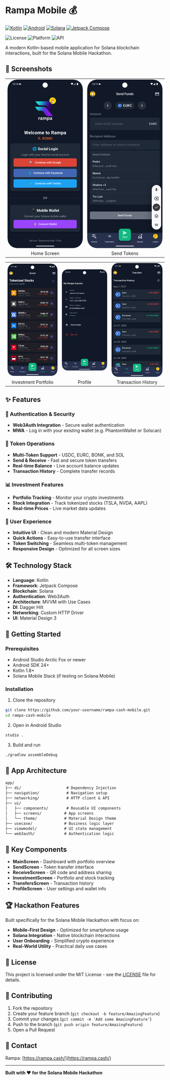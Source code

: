 # Rampa Mobile 💰

[![Kotlin](https://img.shields.io/badge/kotlin-%237F52FF.svg?style=for-the-badge&logo=kotlin&logoColor=white)](https://kotlinlang.org/)
[![Android](https://img.shields.io/badge/Android-3DDC84?style=for-the-badge&logo=android&logoColor=white)](https://developer.android.com/)
[![Solana](https://img.shields.io/badge/Solana-9945FF?style=for-the-badge&logo=solana&logoColor=white)](https://solana.com/)
[![Jetpack Compose](https://img.shields.io/badge/Jetpack%20Compose-4285F4?style=for-the-badge&logo=jetpackcompose&logoColor=white)](https://developer.android.com/jetpack/compose)

![License](https://img.shields.io/badge/license-MIT-blue.svg?style=flat-square)
![Platform](https://img.shields.io/badge/platform-Android-green.svg?style=flat-square)
![API](https://img.shields.io/badge/API-24%2B-brightgreen.svg?style=flat-square)

A modern Kotlin-based mobile application for Solana blockchain interactions, built for the Solana Mobile Hackathon.

## 📱 Screenshots

<table>
  <tr>
    <td><img src="docs/screenshots/home_screen.png" width="250" alt="Home Screen"/></td>
    <td><img src="docs/screenshots/send_screen.png" width="250" alt="Send Screen"/></td>
  </tr>
  <tr>
    <td align="center">Home Screen</td>
    <td align="center">Send Tokens</td>
  </tr>
</table>

<table>
  <tr>
    <td><img src="docs/screenshots/investment_screen.png" width="250" alt="Investment Screen"/></td>
    <td><img src="docs/screenshots/profile_screen.png" width="250" alt="Profile Screen"/></td>
    <td><img src="docs/screenshots/transfers_screen.png" width="250" alt="Transfers Screen"/></td>
  </tr>
  <tr>
    <td align="center">Investment Portfolio</td>
    <td align="center">Profile</td>
    <td align="center">Transaction History</td>
  </tr>
</table>

## ✨ Features

### 🔐 Authentication & Security
- **Web3Auth Integration** - Secure wallet authentication
- **MWA** - Log in with your existing wallet (e.g. PhantomWallet or Solscan)

### 💸 Token Operations
- **Multi-Token Support** - USDC, EURC, BONK, and SOL
- **Send & Receive** - Fast and secure token transfers
- **Real-time Balance** - Live account balance updates
- **Transaction History** - Complete transfer records

### 📊 Investment Features
- **Portfolio Tracking** - Monitor your crypto investments
- **Stock Integration** - Track tokenized stocks (TSLA, NVDA, AAPL)
- **Real-time Prices** - Live market data updates

### 🎯 User Experience
- **Intuitive UI** - Clean and modern Material Design
- **Quick Actions** - Easy-to-use transfer interface
- **Token Switching** - Seamless multi-token management
- **Responsive Design** - Optimized for all screen sizes

## 🛠 Technology Stack

- **Language**: Kotlin
- **Framework**: Jetpack Compose
- **Blockchain**: Solana
- **Authentication**: Web3Auth
- **Architecture**: MVVM with Use Cases
- **DI**: Dagger Hilt
- **Networking**: Custom HTTP Driver
- **UI**: Material Design 3

## 🚀 Getting Started

### Prerequisites
- Android Studio Arctic Fox or newer
- Android SDK 24+
- Kotlin 1.8+
- Solana Mobile Stack (if testing on Solana Mobile)

### Installation

1. Clone the repository
```bash
git clone https://github.com/your-username/rampa-cash-mobile.git
cd rampa-cash-mobile
```

2. Open in Android Studio
```bash
studio .
```

3. Build and run
```bash
./gradlew assembleDebug
```

## 📱 App Architecture

```
app/
├── di/                    # Dependency Injection
├── navigation/            # Navigation setup
├── networking/            # HTTP client & API
├── ui/
│   ├── components/        # Reusable UI components
│   ├── screens/          # App screens
│   └── theme/            # Material Design theme
├── usecase/              # Business logic layer
├── viewmodel/            # UI state management
└── web3auth/             # Authentication logic
```

## 🔗 Key Components

- **MainScreen** - Dashboard with portfolio overview
- **SendScreen** - Token transfer interface
- **ReceiveScreen** - QR code and address sharing
- **InvestmentScreen** - Portfolio and stock tracking
- **TransfersScreen** - Transaction history
- **ProfileScreen** - User settings and wallet info

## 🏆 Hackathon Features

Built specifically for the Solana Mobile Hackathon with focus on:
- **Mobile-First Design** - Optimized for smartphone usage
- **Solana Integration** - Native blockchain interactions
- **User Onboarding** - Simplified crypto experience
- **Real-World Utility** - Practical daily use cases

## 📄 License

This project is licensed under the MIT License - see the [LICENSE](LICENSE) file for details.

## 🤝 Contributing

1. Fork the repository
2. Create your feature branch (`git checkout -b feature/AmazingFeature`)
3. Commit your changes (`git commit -m 'Add some AmazingFeature'`)
4. Push to the branch (`git push origin feature/AmazingFeature`)
5. Open a Pull Request

## 📧 Contact

Rampa: [https://rampa.cash/](https://rampa.cash/)

---

**Built with ❤️ for the Solana Mobile Hackathon**